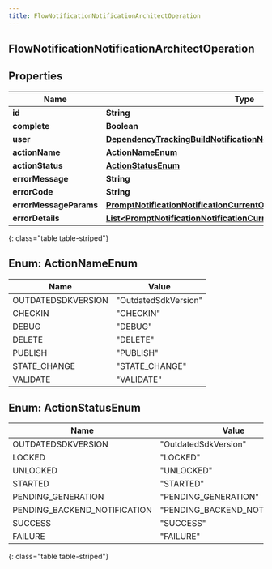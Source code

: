 ```yaml
---
title: FlowNotificationNotificationArchitectOperation
---
```

## FlowNotificationNotificationArchitectOperation


## Properties

| Name | Type | Description | Notes |
| ------------ | ------------- | ------------- | ------------- |
| **id** | **String** |  |  [optional] |
| **complete** | **Boolean** |  |  [optional] |
| **user** | [**DependencyTrackingBuildNotificationNotificationUser**](DependencyTrackingBuildNotificationNotificationUser.html) |  |  [optional] |
| **actionName** | [**ActionNameEnum**](#ActionNameEnum) |  |  [optional] |
| **actionStatus** | [**ActionStatusEnum**](#ActionStatusEnum) |  |  [optional] |
| **errorMessage** | **String** |  |  [optional] |
| **errorCode** | **String** |  |  [optional] |
| **errorMessageParams** | [**PromptNotificationNotificationCurrentOperationErrorMessageParams**](PromptNotificationNotificationCurrentOperationErrorMessageParams.html) |  |  [optional] |
| **errorDetails** | [**List&lt;PromptNotificationNotificationCurrentOperationErrorDetails&gt;**](PromptNotificationNotificationCurrentOperationErrorDetails.html) |  |  [optional] |
{: class="table table-striped"}


<a name="ActionNameEnum"></a>

## Enum: ActionNameEnum

| Name | Value |
| ---- | ----- |
| OUTDATEDSDKVERSION | &quot;OutdatedSdkVersion&quot; |
| CHECKIN | &quot;CHECKIN&quot; |
| DEBUG | &quot;DEBUG&quot; |
| DELETE | &quot;DELETE&quot; |
| PUBLISH | &quot;PUBLISH&quot; |
| STATE_CHANGE | &quot;STATE_CHANGE&quot; |
| VALIDATE | &quot;VALIDATE&quot; |


<a name="ActionStatusEnum"></a>

## Enum: ActionStatusEnum

| Name | Value |
| ---- | ----- |
| OUTDATEDSDKVERSION | &quot;OutdatedSdkVersion&quot; |
| LOCKED | &quot;LOCKED&quot; |
| UNLOCKED | &quot;UNLOCKED&quot; |
| STARTED | &quot;STARTED&quot; |
| PENDING_GENERATION | &quot;PENDING_GENERATION&quot; |
| PENDING_BACKEND_NOTIFICATION | &quot;PENDING_BACKEND_NOTIFICATION&quot; |
| SUCCESS | &quot;SUCCESS&quot; |
| FAILURE | &quot;FAILURE&quot; |
{: class="table table-striped"}


